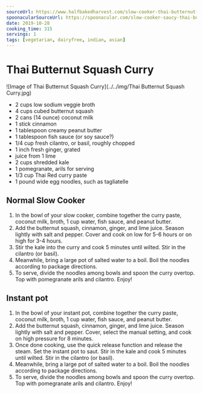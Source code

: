 ```yaml
---
sourceUrl: https://www.halfbakedharvest.com/slow-cooker-thai-butternut-squash-curry/
spoonacularSourceUrl: https://spoonacular.com/slow-cooker-saucy-thai-butternut-squash-curry-with-noodles-1036654
date: 2019-10-28
cooking_time: 315
servings: 1
tags: [vegetarian, dairyfree, indian, asian]
---
```

# Thai Butternut Squash Curry

![Image of Thai Butternut Squash Curry](../../img/Thai Butternut Squash Curry.jpg)


- 2 cups low sodium veggie broth
- 4 cups cubed butternut squash
- 2 cans (14 ounce) coconut milk
- 1 stick cinnamon
- 1 tablespoon creamy peanut butter
- 1 tablespoon fish sauce (or soy sauce?)
- 1/4 cup fresh cilantro, or basil, roughly chopped
- 1 inch fresh ginger, grated
- juice from 1 lime
- 2 cups shredded kale
- 1 pomegranate, arils for serving
- 1/3 cup Thai Red curry paste
- 1 pound wide egg noodles, such as tagliatelle


## Normal Slow Cooker

1. In the bowl of your slow cooker, combine together the curry paste, coconut milk, broth, 1 cup water, fish sauce, and peanut butter.
2. Add the butternut squash, cinnamon, ginger, and lime juice. Season lightly with salt and pepper.  Cover and cook on low for 5-6 hours or on high for 3-4 hours.
3. Stir the kale into the curry and cook 5 minutes until wilted. Stir in the cilantro (or basil).
4. Meanwhile, bring a large pot of salted water to a boil. Boil the noodles according to package directions.
5. To serve, divide the noodles among bowls and spoon the curry overtop. Top with pomegranate arils and cilantro. Enjoy!

## Instant pot
1. In the bowl of your instant pot, combine together the curry paste, coconut milk, broth, 1 cup water, fish sauce, and peanut butter.
2. Add the butternut squash, cinnamon, ginger, and lime juice. Season lightly with salt and pepper. Cover, select the manual setting, and cook on high pressure for 8 minutes.
3. Once done cooking, use the quick release function and release the steam. Set the instant pot to saut. Stir in the kale and cook 5 minutes until wilted. Stir in the cilantro (or basil).
4. Meanwhile, bring a large pot of salted water to a boil. Boil the noodles according to package directions.
5. To serve, divide the noodles among bowls and spoon the curry overtop. Top with pomegranate arils and cilantro. Enjoy!
